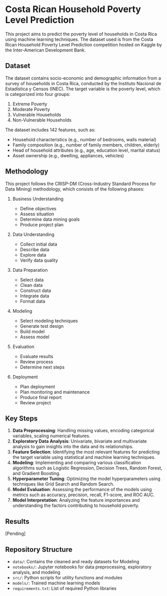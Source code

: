 # Costa Rican Household Poverty Level Prediction

This project aims to predict the poverty level of households in Costa Rica using machine learning techniques. The dataset used is from the Costa Rican Household Poverty Level Prediction competition hosted on Kaggle by the Inter-American Development Bank.

## Dataset

The dataset contains socio-economic and demographic information from a survey of households in Costa Rica, conducted by the Instituto Nacional de Estadística y Censos (INEC). The target variable is the poverty level, which is categorized into four groups:

1. Extreme Poverty
2. Moderate Poverty 
3. Vulnerable Households
4. Non-Vulnerable Households

The dataset includes 142 features, such as:
- Household characteristics (e.g., number of bedrooms, walls material)
- Family composition (e.g., number of family members, children, elderly)
- Head of household attributes (e.g., age, education level, marital status) 
- Asset ownership (e.g., dwelling, appliances, vehicles)

## Methodology

This project follows the CRISP-DM (Cross-Industry Standard Process for Data Mining) methodology, which consists of the following phases:

1. Business Understanding
   - Define objectives
   - Assess situation
   - Determine data mining goals
   - Produce project plan

2. Data Understanding
   - Collect initial data
   - Describe data
   - Explore data
   - Verify data quality
   
3. Data Preparation
   - Select data
   - Clean data
   - Construct data
   - Integrate data
   - Format data
   
4. Modeling
   - Select modeling techniques
   - Generate test design
   - Build model
   - Assess model
   
5. Evaluation
   - Evaluate results
   - Review process
   - Determine next steps
   
6. Deployment
   - Plan deployment
   - Plan monitoring and maintenance
   - Produce final report
   - Review project

## Key Steps

1. **Data Preprocessing**: Handling missing values, encoding categorical variables, scaling numerical features.
2. **Exploratory Data Analysis**: Univariate, bivariate and multivariate analysis to gain insights into the data and its relationships.
3. **Feature Selection**: Identifying the most relevant features for predicting the target variable using statistical and machine learning techniques.
4. **Modeling**: Implementing and comparing various classification algorithms such as Logistic Regression, Decision Trees, Random Forest, and Gradient Boosting.
5. **Hyperparameter Tuning**: Optimizing the model hyperparameters using techniques like Grid Search and Random Search.
6. **Model Evaluation**: Assessing the performance of the models using metrics such as accuracy, precision, recall, F1-score, and ROC AUC.
7. **Model Interpretation**: Analyzing the feature importances and understanding the factors contributing to household poverty.

## Results

[Pending]

## Repository Structure

- `data/`: Contains the cleaned and ready datasets for Modeling
- `notebooks/`: Jupyter notebooks for data preprocessing, exploratory analysis, and modeling
- `src/`: Python scripts for utility functions and modules
- `models/`: Trained machine learning models
- `requirements.txt`: List of required Python libraries
